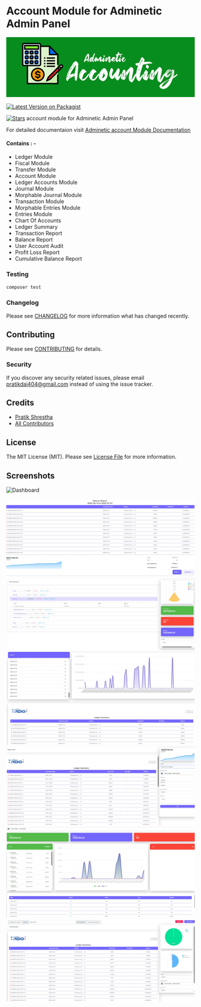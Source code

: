 # Account Module for Adminetic Admin Panel

![Adminetic Account Module](https://github.com/pratiksh404/adminetic-account/blob/main/screenshots/banner.jpg)

[![Latest Version on Packagist](https://img.shields.io/packagist/v/adminetic/account.svg?style=flat-square)](https://packagist.org/packages/adminetic/account)

[![Stars](https://img.shields.io/github/stars/pratiksh404/adminetic-account)](https://github.com/pratiksh404/adminetic-account/stargazers) 
account module for Adminetic Admin Panel

For detailed documentaion visit [Adminetic account Module Documentation](https://app.gitbook.com/@pratikdai404/s/adminetic/addons/account)

#### Contains : -

- Ledger Module
- Fiscal Module
- Transfer Module
- Account Module
- Ledger Accounts Module
- Journal Module
- Morphable Journal Module
- Transaction Module
- Morphable Entries Module
- Entries Module
- Chart Of Accounts
- Ledger Summary
- Transaction Report
- Balance Report
- User Account Audit
- Profit Loss Report
- Cumulative Balance Report



### Testing

```bash
composer test
```

### Changelog

Please see [CHANGELOG](CHANGELOG.md) for more information what has changed recently.

## Contributing

Please see [CONTRIBUTING](CONTRIBUTING.md) for details.

### Security

If you discover any security related issues, please email pratikdai404@gmail.com instead of using the issue tracker.

## Credits

- [Pratik Shrestha](https://github.com/adminetic)
- [All Contributors](../../contributors)

## License

The MIT License (MIT). Please see [License File](LICENSE.md) for more information.

## Screenshots

![Dashboard](https://github.com/pratiksh404/adminetic-account/blob/main/screenshots/dashboard.jpg)

![Module 1](https://github.com/pratiksh404/adminetic-account/blob/main/screenshots/1.jpg)
![Module 2](https://github.com/pratiksh404/adminetic-account/blob/main/screenshots/2.jpg)
![Module 3](https://github.com/pratiksh404/adminetic-account/blob/main/screenshots/3.jpg)
![Module 4](https://github.com/pratiksh404/adminetic-account/blob/main/screenshots/4.jpg)
![Module 5](https://github.com/pratiksh404/adminetic-account/blob/main/screenshots/5.jpg)
![Module 6](https://github.com/pratiksh404/adminetic-account/blob/main/screenshots/6.jpg)

